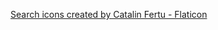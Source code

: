 <a href="https://www.flaticon.com/free-icons/search" title="search icons">Search icons created by Catalin Fertu - Flaticon</a>

